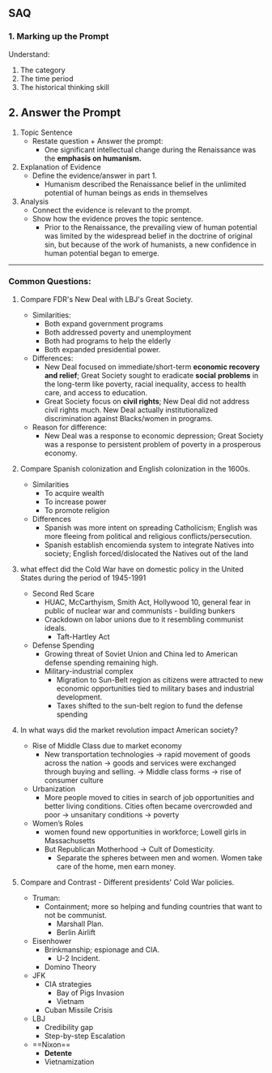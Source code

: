 ## SAQ
### 1. Marking up the Prompt

Understand:
1. The category 
2. The time period
3. The historical thinking skill

## 2. Answer the Prompt

1. Topic Sentence
	- Restate question + Answer the prompt:
		- One significant intellectual change during the Renaissance was the **emphasis on humanism.**  
2. Explanation of Evidence
	- Define the evidence/answer in part 1.
		- Humanism described the Renaissance belief in the unlimited potential of human beings as ends in themselves
3. Analysis
	- Connect the evidence is relevant to the prompt. 
	- Show how the evidence proves the topic sentence. 
		- Prior to the Renaissance, the prevailing view of human potential was limited by the widespread belief in the doctrine of original sin, but because of the work of humanists, a new confidence in human potential began to emerge. 

---

### Common Questions:
1. Compare FDR's New Deal with LBJ's Great Society.
	- Similarities:
		- Both expand government programs
		- Both addressed poverty and unemployment
		- Both had programs to help the elderly
		- Both expanded presidential power.
	- Differences:
		- New Deal focused on immediate/short-term **economic recovery and relief**; Great Society sought to eradicate **social** **problems** in the long-term like poverty, racial inequality, access to health care, and access to education.
		- Great Society focus on **civil rights**; New Deal did not address civil rights much. New Deal actually institutionalized discrimination against Blacks/women in programs.
	- Reason for difference:
		- New Deal was a response to economic depression; Great Society was a response to persistent problem of poverty in a prosperous economy.

2. Compare Spanish colonization and English colonization in the 1600s.
	- Similarities
		- To acquire wealth
		- To increase power
		- To promote religion
	- Differences
		- Spanish was more intent on spreading Catholicism; English was more fleeing from political and religious conflicts/persecution.
		- Spanish establish encomienda system to integrate Natives into society; English forced/dislocated the Natives out of the land

3. what effect did the Cold War have on domestic policy in the United States during the period of 1945-1991
	- Second Red Scare
		- HUAC, McCarthyism, Smith Act, Hollywood 10, general fear in public of nuclear war and communists - building bunkers
		- Crackdown on labor unions due to it resembling communist ideals.
			- Taft-Hartley Act
	- Defense Spending
		- Growing threat of Soviet Union and China led to American defense spending remaining high.
		- Military-industrial complex
			- Migration to Sun-Belt region as citizens were attracted to new economic opportunities tied to military bases and industrial development.
			- Taxes shifted to the sun-belt region to fund the defense spending

4. In what ways did the market revolution impact American society?
	- Rise of Middle Class due to market economy
		- New transportation technologies → rapid movement of goods across the nation → goods and services were exchanged through buying and selling. → Middle class forms → rise of consumer culture
	- Urbanization
		- More people moved to cities in search of job opportunities and better living conditions. Cities often became overcrowded and poor → unsanitary conditions → poverty
	- Women’s Roles
		- women found new opportunities in workforce; Lowell girls in Massachusetts
		- But Republican Motherhood → Cult of Domesticity.
			- Separate the spheres between men and women. Women take care of the home, men earn money.

5. Compare and Contrast - Different presidents' Cold War policies.
	- Truman:
		- Containment; more so helping and funding countries that want to not be communist. 
			- Marshall Plan.
			- Berlin Airlift
	- Eisenhower
		- Brinkmanship; espionage and CIA.
			- U-2 Incident.
		- Domino Theory
	- JFK
		- CIA strategies
			- Bay of Pigs Invasion
			- Vietnam
		- Cuban Missile Crisis
	- LBJ
		- Credibility gap
		- Step-by-step Escalation
	- ==Nixon==
		- **Detente**
		- Vietnamization





	
